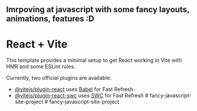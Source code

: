 ## Imrpoving at javascript with some fancy layouts, animations, features :D ##




# React + Vite

This template provides a minimal setup to get React working in Vite with HMR and some ESLint rules.

Currently, two official plugins are available:

- [@vitejs/plugin-react](https://github.com/vitejs/vite-plugin-react/blob/main/packages/plugin-react/README.md) uses [Babel](https://babeljs.io/) for Fast Refresh
- [@vitejs/plugin-react-swc](https://github.com/vitejs/vite-plugin-react-swc) uses [SWC](https://swc.rs/) for Fast Refresh
#   f a n c y - j a v a s c r i p t - s i t e - p r o j e c t 
 
 #   f a n c y - j a v a s c r i p t - s i t e - p r o j e c t 
 
 
